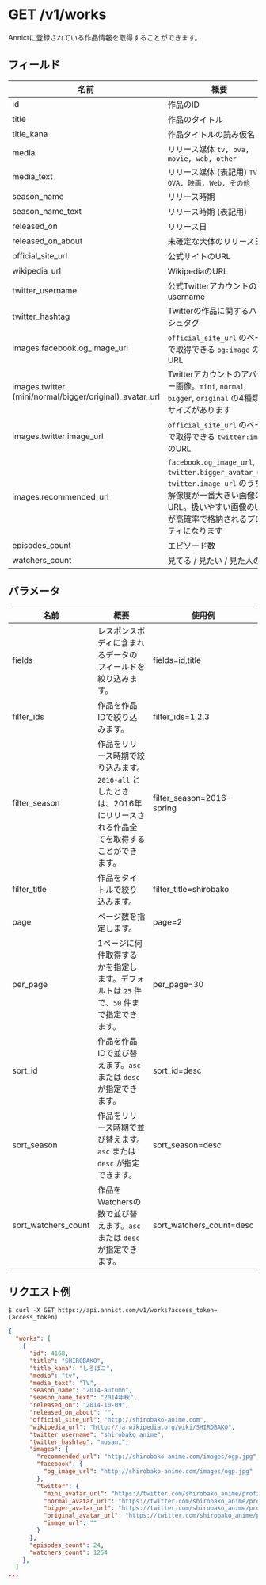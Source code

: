 # GET /v1/works

Annictに登録されている作品情報を取得することができます。

## フィールド

| 名前 | 概要 |
| --- | --- |
| id | 作品のID |
| title | 作品のタイトル |
| title_kana | 作品タイトルの読み仮名 |
| media | リリース媒体 `tv, ova, movie, web, other` |
| media_text | リリース媒体 (表記用) `TV, OVA, 映画, Web, その他` |
| season_name | リリース時期 |
| season_name_text | リリース時期 (表記用) |
| released_on | リリース日 |
| released_on_about | 未確定な大体のリリース日 |
| official_site_url | 公式サイトのURL |
| wikipedia_url | WikipediaのURL |
| twitter_username | 公式Twitterアカウントのusername |
| twitter_hashtag | Twitterの作品に関するハッシュタグ |
| images.facebook.og_image_url | `official_site_url` のページで取得できる `og:image` のURL |
| images.twitter.(mini/normal/bigger/original)_avatar_url | Twitterアカウントのアバター画像。`mini`, `normal`, `bigger`, `original` の4種類のサイズがあります |
| images.twitter.image_url | `official_site_url` のページで取得できる `twitter:image` のURL |
| images.recommended_url | `facebook.og_image_url`, `twitter.bigger_avatar_url`, `twitter.image_url` のうち、解像度が一番大きい画像のURL。扱いやすい画像のURLが高確率で格納されるプロパティになります |
| episodes_count | エピソード数 |
| watchers_count | 見てる / 見たい / 見た人の数 |

## パラメータ

| 名前 | 概要 | 使用例 |
| --- | --- | --- |
| fields | レスポンスボディに含まれるデータのフィールドを絞り込みます。 | fields=id,title |
| filter_ids | 作品を作品IDで絞り込みます。 | filter_ids=1,2,3 |
| filter_season | 作品をリリース時期で絞り込みます。`2016-all` としたときは、2016年にリリースされる作品全てを取得することができます。 | filter_season=2016-spring |
| filter_title | 作品をタイトルで絞り込みます。 | filter_title=shirobako |
| page | ページ数を指定します。 | page=2 |
| per_page | 1ページに何件取得するかを指定します。デフォルトは `25` 件で、`50` 件まで指定できます。 | per_page=30 |
| sort_id | 作品を作品IDで並び替えます。`asc` または `desc` が指定できます。 | sort_id=desc |
| sort_season | 作品をリリース時期で並び替えます。`asc` または `desc` が指定できます。 | sort_season=desc |
| sort_watchers_count | 作品をWatchersの数で並び替えます。`asc` または `desc` が指定できます。 | sort_watchers_count=desc |

## リクエスト例

```
$ curl -X GET https://api.annict.com/v1/works?access_token=(access_token)
```

```json
{
  "works": [
    {
      "id": 4168,
      "title": "SHIROBAKO",
      "title_kana": "しろばこ",
      "media": "tv",
      "media_text": "TV",
      "season_name": "2014-autumn",
      "season_name_text": "2014年秋",
      "released_on": "2014-10-09",
      "released_on_about": "",
      "official_site_url": "http://shirobako-anime.com",
      "wikipedia_url": "http://ja.wikipedia.org/wiki/SHIROBAKO",
      "twitter_username": "shirobako_anime",
      "twitter_hashtag": "musani",
      "images": {
        "recommended_url": "http://shirobako-anime.com/images/ogp.jpg",
        "facebook": {
          "og_image_url": "http://shirobako-anime.com/images/ogp.jpg"
        },
        "twitter": {
          "mini_avatar_url": "https://twitter.com/shirobako_anime/profile_image?size=mini",
          "normal_avatar_url": "https://twitter.com/shirobako_anime/profile_image?size=normal",
          "bigger_avatar_url": "https://twitter.com/shirobako_anime/profile_image?size=bigger",
          "original_avatar_url": "https://twitter.com/shirobako_anime/profile_image?size=original",
          "image_url": ""
        }
      },
      "episodes_count": 24,
      "watchers_count": 1254
    },
  ]
...
```
